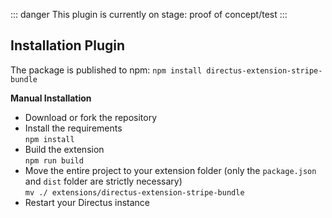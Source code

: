  ::: danger
This plugin is currently on stage: proof of concept/test 
:::

## Installation Plugin

The package is published to npm:
`npm install directus-extension-stripe-bundle`

**Manual Installation**
- Download or fork the repository
- Install the requirements\
  `npm install`
- Build the extension\
  `npm run build`
- Move the entire project to your extension folder (only the `package.json` and `dist` folder are strictly necessary)\
  `mv ./ extensions/directus-extension-stripe-bundle`
- Restart your Directus instance
